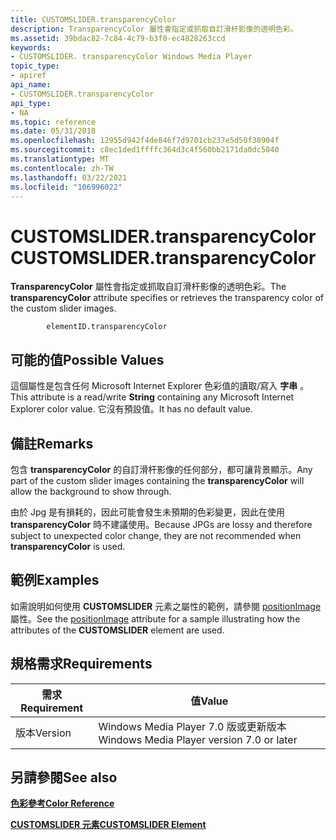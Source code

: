 ```yaml
---
title: CUSTOMSLIDER.transparencyColor
description: TransparencyColor 屬性會指定或抓取自訂滑杆影像的透明色彩。
ms.assetid: 39bdac82-7c84-4c79-b3f0-ec4828263ccd
keywords:
- CUSTOMSLIDER. transparencyColor Windows Media Player
topic_type:
- apiref
api_name:
- CUSTOMSLIDER.transparencyColor
api_type:
- NA
ms.topic: reference
ms.date: 05/31/2018
ms.openlocfilehash: 12955d942f4de846f7d9701cb237e5d50f38904f
ms.sourcegitcommit: c8ec1ded1ffffc364d3c4f560bb2171da0dc5040
ms.translationtype: MT
ms.contentlocale: zh-TW
ms.lasthandoff: 03/22/2021
ms.locfileid: "106996022"
---
```

# <a name="customslidertransparencycolor"></a><span data-ttu-id="c3661-104">CUSTOMSLIDER.transparencyColor</span><span class="sxs-lookup"><span data-stu-id="c3661-104">CUSTOMSLIDER.transparencyColor</span></span>

<span data-ttu-id="c3661-105">**TransparencyColor** 屬性會指定或抓取自訂滑杆影像的透明色彩。</span><span class="sxs-lookup"><span data-stu-id="c3661-105">The **transparencyColor** attribute specifies or retrieves the transparency color of the custom slider images.</span></span>

``` syntax
        elementID.transparencyColor
```

## <a name="possible-values"></a><span data-ttu-id="c3661-106">可能的值</span><span class="sxs-lookup"><span data-stu-id="c3661-106">Possible Values</span></span>

<span data-ttu-id="c3661-107">這個屬性是包含任何 Microsoft Internet Explorer 色彩值的讀取/寫入 **字串** 。</span><span class="sxs-lookup"><span data-stu-id="c3661-107">This attribute is a read/write **String** containing any Microsoft Internet Explorer color value.</span></span> <span data-ttu-id="c3661-108">它沒有預設值。</span><span class="sxs-lookup"><span data-stu-id="c3661-108">It has no default value.</span></span>

## <a name="remarks"></a><span data-ttu-id="c3661-109">備註</span><span class="sxs-lookup"><span data-stu-id="c3661-109">Remarks</span></span>

<span data-ttu-id="c3661-110">包含 **transparencyColor** 的自訂滑杆影像的任何部分，都可讓背景顯示。</span><span class="sxs-lookup"><span data-stu-id="c3661-110">Any part of the custom slider images containing the **transparencyColor** will allow the background to show through.</span></span>

<span data-ttu-id="c3661-111">由於 Jpg 是有損耗的，因此可能會發生未預期的色彩變更，因此在使用 **transparencyColor** 時不建議使用。</span><span class="sxs-lookup"><span data-stu-id="c3661-111">Because JPGs are lossy and therefore subject to unexpected color change, they are not recommended when **transparencyColor** is used.</span></span>

## <a name="examples"></a><span data-ttu-id="c3661-112">範例</span><span class="sxs-lookup"><span data-stu-id="c3661-112">Examples</span></span>

<span data-ttu-id="c3661-113">如需說明如何使用 **CUSTOMSLIDER** 元素之屬性的範例，請參閱 [positionImage](customslider-positionimage.md)屬性。</span><span class="sxs-lookup"><span data-stu-id="c3661-113">See the [positionImage](customslider-positionimage.md) attribute for a sample illustrating how the attributes of the **CUSTOMSLIDER** element are used.</span></span>

## <a name="requirements"></a><span data-ttu-id="c3661-114">規格需求</span><span class="sxs-lookup"><span data-stu-id="c3661-114">Requirements</span></span>



| <span data-ttu-id="c3661-115">需求</span><span class="sxs-lookup"><span data-stu-id="c3661-115">Requirement</span></span> | <span data-ttu-id="c3661-116">值</span><span class="sxs-lookup"><span data-stu-id="c3661-116">Value</span></span> |
|--------------------|------------------------------------------------------|
| <span data-ttu-id="c3661-117">版本</span><span class="sxs-lookup"><span data-stu-id="c3661-117">Version</span></span><br/> | <span data-ttu-id="c3661-118">Windows Media Player 7.0 版或更新版本</span><span class="sxs-lookup"><span data-stu-id="c3661-118">Windows Media Player version 7.0 or later</span></span><br/> |



## <a name="see-also"></a><span data-ttu-id="c3661-119">另請參閱</span><span class="sxs-lookup"><span data-stu-id="c3661-119">See also</span></span>

<dl> <dt>

[<span data-ttu-id="c3661-120">**色彩參考**</span><span class="sxs-lookup"><span data-stu-id="c3661-120">**Color Reference**</span></span>](color-reference.md)
</dt> <dt>

[<span data-ttu-id="c3661-121">**CUSTOMSLIDER 元素**</span><span class="sxs-lookup"><span data-stu-id="c3661-121">**CUSTOMSLIDER Element**</span></span>](customslider-element.md)
</dt> </dl>

 

 





